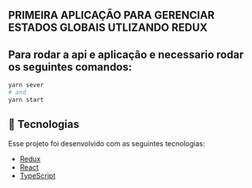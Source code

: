 ## PRIMEIRA APLICAÇÃO PARA GERENCIAR ESTADOS GLOBAIS UTLIZANDO REDUX



## Para rodar a api e aplicação e necessario rodar os seguintes comandos:

```bash
yarn sever
# and
yarn start
```

## 🚀 Tecnologias

Esse projeto foi desenvolvido com as seguintes tecnologias:

- [Redux](https://redux.js.org/)
- [React](https://reactjs.org)
- [TypeScript](https://www.typescriptlang.org/)
